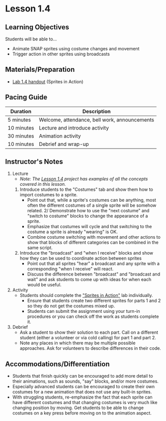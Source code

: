<!--- REVISED -->
# Lesson 1.4

## Learning Objectives
Students will be able to...
* Animate SNAP sprites using costume changes and movement
* Trigger action in other sprites using broadcasts

## Materials/Preparation
* [Lab 1.4 handout](lab_14.md) (Sprites in Action)


## Pacing Guide
| Duration | Description |
| -- | -- |
| 5 minutes | Welcome, attendance, bell work, announcements   |
|10 minutes| Lecture and introduce activity|
|30 minutes |Animation activity|
|10 minutes |Debrief and wrap-up|


## Instructor's Notes
1. Lecture
    * _Note: The [Lesson 1.4](http://snap.berkeley.edu/snapsource/snap.html#present:Username=brettwo&ProjectName=Lesson%201.4) project has examples of all the concepts covered in this lesson._
    1. Introduce students to the "Costumes" tab and show them how to import costumes to a sprite.
        * Point out that, while a sprite's costumes can be anything, most often the different costumes of a single sprite will be somehow related.
    2/ Demonstrate how to use the "next costume" and "switch to costume" blocks to change the appearance of a sprite.
        * Emphasize that costumes will cycle and that switching to the costume a sprite is already "wearing" is OK.
        * Combine costume switching with movement and other actions to show that blocks of different categories can be combined in the same script.
    3. Introduce the "broadcast" and "when I receive" blocks and show how they can be used to coordinate action between sprites
        * Point out that all sprites "hear" a broadcast and any sprite with a corresponding "when I receive" will react.
        * Discuss the difference between "broadcast" and "broadcast and wait" and ask students to come up with ideas for when each would be useful.
2. Activity
    * Students should complete the ["Sprites in Action"](lab_14.md) lab individually.
        * Ensure that students create two different sprites for parts 1 and 2 so they do not get the costumes mixed up.
        * Students can submit the assignment using your turn-in procedures or you can check off the work as students complete it.
3. Debrief
    * Ask a student to show their solution to each part. Call on a different student (either a volunteer or via cold calling) for part 1 and part 2.
    * Note any places in which there may be multiple possible approaches. Ask for volunteers to describe differences in their code.

## Accommodations/Differentiation
* Students that finish quickly can be encouraged to add more detail to their animations, such as sounds, "say" blocks, and/or more costumes.
* Especially advanced students can be encouraged to create their own costumes for a new animation that does not use any built-in sprites.
* With struggling students, re-emphasize the fact that each sprite can have different costumes and that changing costumes is very much like changing position by moving. Get students to be able to change costumes on a key press before moving on to the animation aspect.

